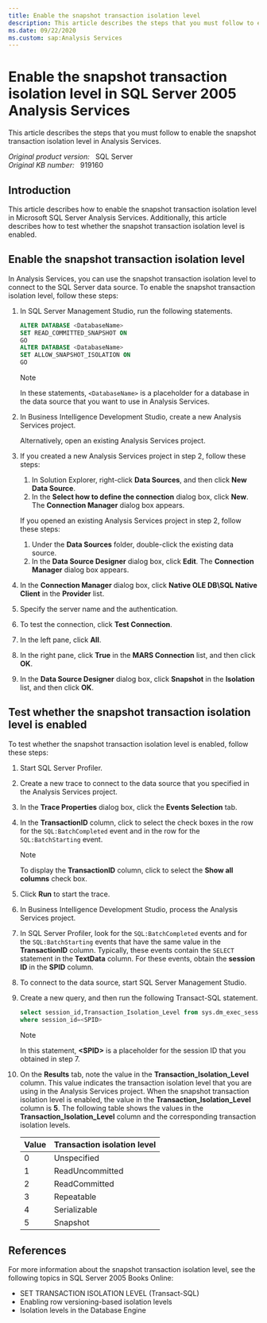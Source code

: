 ```yaml
---
title: Enable the snapshot transaction isolation level
description: This article describes the steps that you must follow to enable the snapshot transaction isolation level in Analysis Services.
ms.date: 09/22/2020
ms.custom: sap:Analysis Services
---
```

# Enable the snapshot transaction isolation level in SQL Server 2005 Analysis Services

This article describes the steps that you must follow to enable the snapshot transaction isolation level in Analysis Services.

_Original product version:_ &nbsp; SQL Server  
_Original KB number:_ &nbsp; 919160

## Introduction

This article describes how to enable the snapshot transaction isolation level in Microsoft SQL Server Analysis Services. Additionally, this article describes how to test whether the snapshot transaction isolation level is enabled.

## Enable the snapshot transaction isolation level

In Analysis Services, you can use the snapshot transaction isolation level to connect to the SQL Server data source. To enable the snapshot transaction isolation level, follow these steps:

1. In SQL Server Management Studio, run the following statements.

    ```sql
    ALTER DATABASE <DatabaseName>
    SET READ_COMMITTED_SNAPSHOT ON
    GO
    ALTER DATABASE <DatabaseName>
    SET ALLOW_SNAPSHOT_ISOLATION ON
    GO
    ```

    > [!NOTE]
    > In these statements, `<DatabaseName>` is a placeholder for a database in the data source that you want to use in Analysis Services.

2. In Business Intelligence Development Studio, create a new Analysis Services project.

    Alternatively, open an existing Analysis Services project.

3. If you created a new Analysis Services project in step 2, follow these steps:

    1. In Solution Explorer, right-click **Data Sources**, and then click **New Data Source**.
    2. In the **Select how to define the connection** dialog box, click **New**. The **Connection Manager** dialog box appears.

   If you opened an existing Analysis Services project in step 2, follow these steps:

    1. Under the **Data Sources** folder, double-click the existing data source.
    2. In the **Data Source Designer** dialog box, click **Edit**. The **Connection Manager** dialog box appears.

4. In the **Connection Manager** dialog box, click **Native OLE DB\SQL Native Client** in the **Provider** list.

5. Specify the server name and the authentication.

6. To test the connection, click **Test Connection**.

7. In the left pane, click **All**.

8. In the right pane, click **True** in the **MARS Connection** list, and then click **OK**.

9. In the **Data Source Designer** dialog box, click **Snapshot** in the **Isolation** list, and then click **OK**.

## Test whether the snapshot transaction isolation level is enabled

To test whether the snapshot transaction isolation level is enabled, follow these steps:

1. Start SQL Server Profiler.
2. Create a new trace to connect to the data source that you specified in the Analysis Services project.
3. In the **Trace Properties** dialog box, click the **Events Selection** tab.
4. In the **TransactionID** column, click to select the check boxes in the row for the `SQL:BatchCompleted` event and in the row for the `SQL:BatchStarting` event.

    > [!NOTE]
    > To display the **TransactionID** column, click to select the **Show all columns** check box.

5. Click **Run** to start the trace.
6. In Business Intelligence Development Studio, process the Analysis Services project.
7. In SQL Server Profiler, look for the `SQL:BatchCompleted` events and for the `SQL:BatchStarting` events that have the same value in the **TransactionID** column. Typically, these events contain the `SELECT` statement in the **TextData** column. For these events, obtain the **session ID** in the **SPID** column.
8. To connect to the data source, start SQL Server Management Studio.
9. Create a new query, and then run the following Transact-SQL statement.

    ```sql
    select session_id,Transaction_Isolation_Level from sys.dm_exec_sessions
    where session_id=<SPID>
    ```

    > [!NOTE]
    > In this statement, **\<SPID>** is a placeholder for the session ID that you obtained in step 7.

10. On the **Results** tab, note the value in the **Transaction_Isolation_Level** column. This value indicates the transaction isolation level that you are using in the Analysis Services project. When the snapshot transaction isolation level is enabled, the value in the **Transaction_Isolation_Level** column is **5**. The following table shows the values in the **Transaction_Isolation_Level** column and the corresponding transaction isolation levels.

    |Value|Transaction isolation level|
    |---|---|
    |0|Unspecified|
    |1|ReadUncommitted|
    |2|ReadCommitted|
    |3|Repeatable|
    |4|Serializable|
    |5|Snapshot|

## References

For more information about the snapshot transaction isolation level, see the following topics in SQL Server 2005 Books Online:

- SET TRANSACTION ISOLATION LEVEL (Transact-SQL)
- Enabling row versioning-based isolation levels
- Isolation levels in the Database Engine
